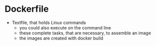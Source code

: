 # Dockerfile 

 * Textfile, that holds Linux commands 
   * you could also execute on the command line 
   * these complete tasks, that are necessary, to assemble an image 
   * the images are created with docker build
   
